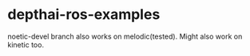 # depthai-ros-examples
noetic-devel branch also works on melodic(tested). Might also work on kinetic too.
